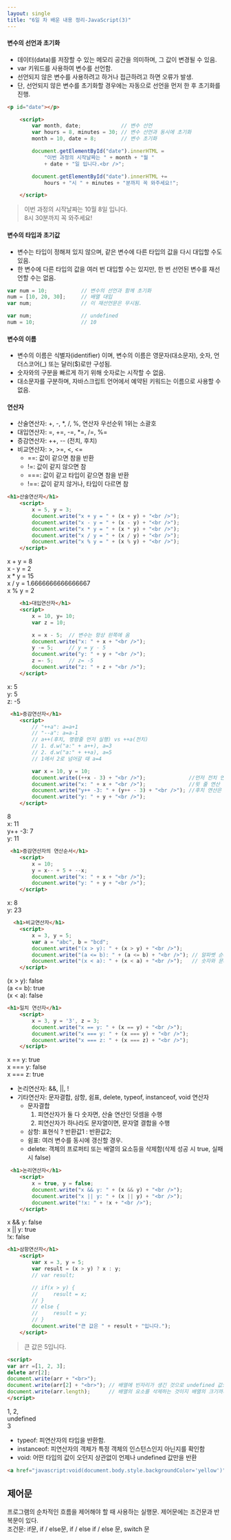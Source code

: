```yaml
---
layout: single
title: "6일 차 배운 내용 정리-JavaScript(3)"
---
```


#### 변수의 선언과 초기화

- 데이터(data)를 저장할 수 있는 메모리 공간을 의미하며, 그 값이 변경될 수 있음.
- var 키워드를 사용하여 변수를 선언함.
- 선언되지 않은 변수를 사용하려고 하거나 접근하려고 하면 오류가 발생.
- 단, 선언되지 않은 변수를 초기화할 경우에는 자동으로 선언을 먼저 한 후 초기화를 진행.

```html
<p id="date"></p>

    <script>
        var month, date;             // 변수 선언
        var hours = 8, minutes = 30; // 변수 선언과 동시에 초기화
        month = 10, date = 8;        // 변수 초기화

        document.getElementById("date").innerHTML =
            "이번 과정의 시작날짜는 " + month + "월 "
            + date + "일 입니다.<br />";

        document.getElementById("date").innerHTML +=
            hours + "시 " + minutes + "분까지 꼭 와주세요!";

    </script>
```

>이번 과정의 시작날짜는 10월 8일 입니다.\
8시 30분까지 꼭 와주세요!

#### 변수의 타입과 초기값

- 변수는 타입이 정해져 있지 않으며, 같은 변수에 다른 타입의 값을 다시 대입할 수도 있음.
- 한 변수에 다른 타입의 값을 여러 번 대입할 수는 있지만, 한 번 선언된 변수를 재선언할 수는 없음.

```js
var num = 10;           // 변수의 선언과 함께 초기화
num = [10, 20, 30];     // 배열 대입
var num;                // 이 재선언문은 무시됨.
```

```js
var num;                // undefined
num = 10;               // 10
```

#### 변수의 이름

- 변수의 이름은 식별자(identifier) 이며, 변수의 이름은 영문자(대소문자), 숫자, 언더스코어(_) 또는 달러($)로만 구성됨.
- 숫자와의 구분을 빠르게 하기 위해 숫자로는 시작할 수 없음.
- 대소문자를 구분하며, 자바스크립트 언어에서 예약된 키워드는 이름으로 사용할 수 없음.

#### 연산자

- 산술연산자: +, -, *, /, %, 연산자 우선순위 1위는 소괄호
- 대입연산자: =, +=, -=, *=, /=, %=
- 증감연산자: ++, -- (전치, 후치)
- 비교연산자: >, >=, <, <=
    - ==: 값이 같으면 참을 반환
    - !=: 값이 같지 않으면 참
    - ===: 값이 같고 타입이 같으면 참을 반환
    - !==: 값이 같지 않거나, 타입이 다르면 참

```html
<h1>산술연산자</h1>
    <script>
        x = 5, y = 3;
        document.write("x + y = " + (x + y) + "<br />");
        document.write("x - y = " + (x - y) + "<br />");
        document.write("x * y = " + (x * y) + "<br />");
        document.write("x / y = " + (x / y) + "<br />");
        document.write("x % y = " + (x % y) + "<br />");
    </script>

```

>
x + y = 8\
x - y = 2\
x * y = 15\
x / y = 1.6666666666666667\
x % y = 2

```html
    <h1>대입연산자</h1>
    <script>
        x = 10, y= 10;
        var z = 10;

        x = x - 5;  // 변수는 항상 왼쪽에 옴
        document.write("x: " + x + "<br />");
        y -= 5;     // y = y - 5
        document.write("y: " + y + "<br />");
        z =- 5;     // z= -5
        document.write("z: " + z + "<br />");
    </script>
```

>
x: 5\
y: 5\
z: -5

```html
 <h1>증감연산자</h1>
    <script>
        // "++a": a=a+1
        // "--a": a=a-1
        // a++(후치, 명령줄 먼저 실행) vs ++a(전치)
        // 1. d.w("a:" + a++), a=3
        // 2. d.w("a:" + ++a), a=5
        // 1에서 2로 넘어갈 때 a=4

        var x = 10, y = 10;
        document.write((++x - 3) + "<br />");              //먼저 전치 연산 +1 하고 나머지 계산
        document.write("x: " + x + "<br />");              //윗 줄 연산 이후로 x=11인 상태
        document.write("y++ -3: " + (y++ - 3) + "<br />"); //후치 연산은 다음 줄로 넘어갈 때 시행
        document.write("y: " + y + "<br />");
    </script>
```

>
8\
x: 11\
y++ -3: 7\
y: 11

```html
 <h1>증감연산자의 연산순서</h1>
    <script>
        x = 10;
        y = x-- + 5 + --x;
        document.write("x: " + x + "<br />");
        document.write("y: " + y + "<br />");
    </script>
```

>
x: 8\
y: 23

```html
  <h1>비교연산자</h1>
    <script>
        x = 3, y = 5;
        var a = "abc", b = "bcd";
        document.write("(x > y): " + (x > y) + "<br />");
        document.write("(a <= b): " + (a <= b) + "<br />"); // 알파벳 순서상 'a'가 'b'보다 먼저
        document.write("(x < a): " + (x < a) + "<br />");   // 숫자와 문자열은 비교할 수 없음.
    </script>
```

>
(x > y): false\
(a <= b): true\
(x < a): false

```html
<h1>일치 연산자</h1>
    <script>
        x = 3, y = '3', z = 3;
        document.write("x == y: " + (x == y) + "<br />");
        document.write("x === y: " + (x === y) + "<br />");
        document.write("x === z: " + (x === z) + "<br />");
    </script>
```

>
x == y: true\
x === y: false\
x === z: true

- 논리연산자: &&, &#124;&#124;, !
- 기타연산자: 문자결합, 삼항, 쉼표, delete, typeof, instanceof, void 연산자
    - 문자결합
        1. 피연산자가 둘 다 숫자면, 산술 연산인 덧셈을 수행
        2. 피연산자가 하나라도 문자열이면, 문자열 결합을 수행
    - 삼항: 표현식 ? 반환값1 : 반환값2;
    - 쉼표: 여러 변수를 동시에 갱신할 경우.
    - delete: 객체의 프로퍼티 또는 배열의 요소등을 삭제함(삭제 성공 시 true, 실패 시 false)

```html
 <h1>논리연산자</h1>
    <script>
        x = true, y = false;
        document.write("x && y: " + (x && y) + "<br />");
        document.write("x || y: " + (x || y) + "<br />");
        document.write("!x: " + !x + "<br />");
    </script>
```

>
x && y: false\
x || y: true\
!x: false

```html
<h1>삼항연산자</h1>
    <script>
        var x = 3, y = 5;
        var result = (x > y) ? x : y;
        // var result;

        // if(x > y) {
        //     result = x;
        // }
        // else {
        //     result = y;
        // }
        document.write("큰 값은 " + result + "입니다.");
    </script>
```

>큰 값은 5입니다.

```html
<script>
var arr =[1, 2, 3];
delete arr[2];
document.write(arr + "<br>");    
document.write(arr[2] + "<br>"); // 배열에 빈자리가 생긴 것으로 undefined 값으로 직접 설정된 것은 아님.
document.write(arr.length);      // 배열의 요소를 삭제하는 것이지 배열의 크기까지 줄이는 것은 아님.
</script>
```

>
1, 2,\
undefined\
3

- typeof: 피연산자의 타입을 반환함.
- instanceof: 피연산자의 객체가 특정 객체의 인스턴스인지 아닌지를 확인함
- void: 어떤 타입의 값이 오던지 상관없이 언제나 undefined 값만을 반환

```html
<a href="javascript:void(document.body.style.backgroundColor='yellow')">링크는 동작하지 않지만 HTML 배경색을 바꿉니다.</a>
```

## 제어문

프로그램의 순차적인 흐름을 제어해야 할 때 사용하는 실행문. 제어문에는 조건문과 반복문이 있다.\
조건문: if문, if / else문, if / else if / else 문, switch 문
